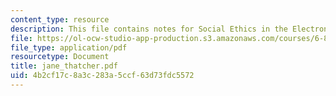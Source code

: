```yaml
---
content_type: resource
description: This file contains notes for Social Ethics in the Electronic Community.
file: https://ol-ocw-studio-app-production.s3.amazonaws.com/courses/6-805-ethics-and-the-law-on-the-electronic-frontier-fall-2005/4b2cf17c8a3c283a5ccf63d73fdc5572_jane_thatcher.pdf
file_type: application/pdf
resourcetype: Document
title: jane_thatcher.pdf
uid: 4b2cf17c-8a3c-283a-5ccf-63d73fdc5572
---
```

